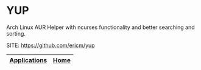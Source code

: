 # YUP

 Arch Linux AUR Helper with ncurses functionality and better searching and sorting.

 SITE: https://github.com/ericm/yup

 | [Applications](https://portable-linux-apps.github.io/apps.html) | [Home](https://portable-linux-apps.github.io)
 | --- | --- |
